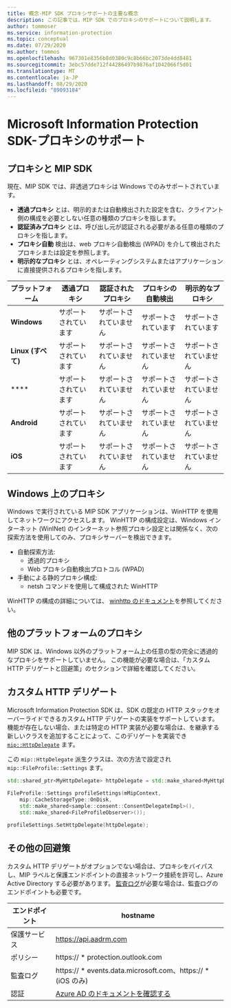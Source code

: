 ```yaml
---
title: 概念-MIP SDK プロキシサポートの主要な概念
description: この記事では、MIP SDK でのプロキシのサポートについて説明します。
author: tommoser
ms.service: information-protection
ms.topic: conceptual
ms.date: 07/29/2020
ms.author: tommos
ms.openlocfilehash: 967301e8356b8d0380c9c8b66bc2073de4dd8481
ms.sourcegitcommit: 3ebc57dde712f44286497b9876af1042066f5d01
ms.translationtype: MT
ms.contentlocale: ja-JP
ms.lasthandoff: 08/29/2020
ms.locfileid: "89093184"
---
```

# <a name="microsoft-information-protection-sdk---proxy-support"></a>Microsoft Information Protection SDK-プロキシのサポート

## <a name="proxies-and-the-mip-sdk"></a>プロキシと MIP SDK

現在、MIP SDK では、非透過プロキシは Windows でのみサポートされています。

* **透過プロキシ** とは、明示的または自動検出された設定を含む、クライアント側の構成を必要としない任意の種類のプロキシを指します。
* **認証済みプロキシ** とは、呼び出し元が認証される必要がある任意の種類のプロキシを指します。
* **プロキシ自動** 検出は、web プロキシ自動検出 (WPAD) を介して検出されたプロキシまたは設定を参照します。
* **明示的なプロキシ** とは、オペレーティングシステムまたはアプリケーションに直接提供されるプロキシを指します。
  
| プラットフォーム        | 透過プロキシ | 認証されたプロキシ | プロキシの自動検出 | 明示的なプロキシ |
| --------------- | ----------------- | --------------------- | -------------------- | -------------- |
| **Windows**     | サポートされています         | サポートされていません         | サポートされています            | サポートされています      |
| **Linux (すべて)** | サポートされています         | サポートされていません         | サポートされていません        | サポートされていません  |
| ****       | サポートされています         | サポートされていません         | サポートされていません        | サポートされていません  |
| **Android**     | サポートされています         | サポートされていません         | サポートされていません        | サポートされていません  |
| **iOS**         | サポートされています         | サポートされていません         | サポートされていません        | サポートされていません  |

## <a name="proxies-on-windows"></a>Windows 上のプロキシ

Windows で実行されている MIP SDK アプリケーションは、WinHTTP を使用してネットワークにアクセスします。 WinHTTP の構成設定は、Windows インターネット (WinINet) のインターネット参照プロキシ設定とは関係なく、次の探索方法を使用してのみ、プロキシサーバーを検出できます。

* 自動探索方法:
  * 透過的プロキシ
  * Web プロキシ自動検出プロトコル (WPAD)
* 手動による静的プロキシ構成:
  * netsh コマンドを使用して構成された WinHTTP

WinHTTP の構成の詳細については、 [winhttp のドキュメント](https://docs.microsoft.com/windows/win32/winhttp/winhttp-start-page)を参照してください。

## <a name="proxies-on-other-platforms"></a>他のプラットフォームのプロキシ

MIP SDK は、Windows 以外のプラットフォーム上の任意の型の完全に透過的なプロキシをサポートしていません。 この機能が必要な場合は、「カスタム HTTP デリゲートと回避策」のセクションで詳細を確認してください。

## <a name="custom-http-delegate"></a>カスタム HTTP デリゲート

Microsoft Information Protection SDK は、SDK の既定の HTTP スタックをオーバーライドできるカスタム HTTP デリゲートの実装をサポートしています。 機能が存在しない場合、または特定の HTTP 実装が必要な場合は、を継承する新しいクラスを追加することによって、このデリゲートを実装でき [`mip::HttpDelegate`](https://docs.microsoft.com/information-protection/develop/reference/class_mip_httpdelegate) ます。

この `mip::HttpDelegate` 派生クラスは、次の方法で設定され `mip::FileProfile::Settings` ます。

```cpp
std::shared_ptr<MyHttpDelegate> httpDelegate = std::make_shared<MyHttpDelegate>();
            
FileProfile::Settings profileSettings(mMipContext,
    mip::CacheStorageType::OnDisk,
    std::make_shared<sample::consent::ConsentDelegateImpl>(),
    std::make_shared<FileProfileObserver>());

profileSettings.SetHttpDelegate(httpDelegate);
```

## <a name="other-workarounds"></a>その他の回避策

カスタム HTTP デリゲートがオプションでない場合は、プロキシをバイパスし、MIP ラベルと保護エンドポイントの直接ネットワーク接続を許可し、Azure Active Directory する必要があります。 [監査ログ](https://docs.microsoft.com/azure/information-protection/reports-aip)が必要な場合は、監査ログのエンドポイントも必要です。

| エンドポイント           | hostname                                                                                                                                                                |
| ------------------ | ----------------------------------------------------------------------------------------------------------------------------------------------------------------------- |
| 保護サービス | https://api.aadrm.com                                                                                                                                                   |
| ポリシー             | https:// \* protection.outlook.com                                                                                                                                       |
| 監査ログ      | https:// \* events.data.microsoft.com、https:// \* (iOS のみ)                                                                                          |
| 認証     | [Azure AD のドキュメントを確認する](https://docs.microsoft.com/azure/active-directory/develop/authentication-national-cloud#azure-ad-authentication-endpoints) |